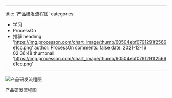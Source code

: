 
---
title: '产品研发流程图'
categories: 
 - 学习
 - ProcessOn
 - 推荐
headimg: 'https://img.processon.com/chart_image/thumb/60504ebf0791291f2566e1cc.png'
author: ProcessOn
comments: false
date: 2021-12-16 02:36:48
thumbnail: 'https://img.processon.com/chart_image/thumb/60504ebf0791291f2566e1cc.png'
---

<div>   
<img class="thumb" alt="产品研发流程图" src="https://img.processon.com/chart_image/thumb/60504ebf0791291f2566e1cc.png" referrerpolicy="no-referrer">
<p>产品研发流程图</p>  
</div>
            